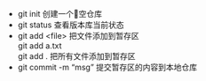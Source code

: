 * git init 创建一个空仓库
* git status 查看版本库当前状态
* git add \<file\> 把文件添加到暂存区  
git add a.txt  
git add .  把所有文件添加到暂存区
* git commit -m “msg”	提交暂存区的内容到本地仓库